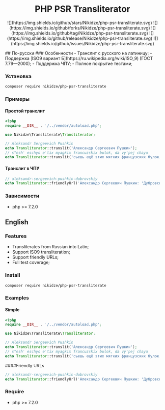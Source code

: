 <h1 align="center">PHP PSR Transliterator</h1>
<p align="center">
![](https://img.shields.io/github/stars/Nikidze/php-psr-transliterate.svg) ![](https://img.shields.io/github/forks/Nikidze/php-psr-transliterate.svg) ![](https://img.shields.io/github/tag/Nikidze/php-psr-transliterate.svg) ![](https://img.shields.io/github/release/Nikidze/php-psr-transliterate.svg) ![](https://img.shields.io/github/issues/Nikidze/php-psr-transliterate.svg) 
</p>
## По-русски
### Особенности
- Транслит с русского на латиницу;
- Поддержка [ISO9 вариант Б](https://ru.wikipedia.org/wiki/ISO_9) (ГОСТ 7.79—2000);
- Поддержка ЧПУ;
- Полное покрытие тестами;

### Установка
```bash
composer require nikidze/php-psr-transliterate
```
### Примеры
#### Простой транслит
```php
<?php
require __DIR__ . '/../vendor/autoload.php';

use Nikidze\Transliterate\Transliterator;

// Aleksandr Sergeevich Pushkin
echo Transliterator::translit('Александр Сергеевич Пушкин');
// s"esh' eschyo e'tix myagkix francuzskix bulok, da vy'pej chayu
echo Transliterator::translit('съешь ещё этих мягких французских булок, да выпей чаю', 'iso9');
```

#### Транслит в ЧПУ
```php
// aleksandr-sergeevich-pushkin-dubrovskiy
echo Transliterator::friendlyUrl('Александр Сергеевич Пушкин: "Дубровский"');
```
### Зависимости
- php >= 7.2.0

## English
### Features
- Transliterates from Russian into Latin;
- Support ISO9 transliteration;
- Support friendly URLs;
- Full test coverage;

### Install
```bash
composer require nikidze/php-psr-transliterate
```
### Examples
#### Simple
```php
<?php
require __DIR__ . '/../vendor/autoload.php';

use Nikidze\Transliterate\Transliterator;

// Aleksandr Sergeevich Pushkin
echo Transliterator::translit('Александр Сергеевич Пушкин');
// s"esh' eschyo e'tix myagkix francuzskix bulok, da vy'pej chayu
echo Transliterator::translit('съешь ещё этих мягких французских булок, да выпей чаю', 'iso9');
```

####Friendly URLs
```php
// aleksandr-sergeevich-pushkin-dubrovskiy
echo Transliterator::friendlyUrl('Александр Сергеевич Пушкин: "Дубровский"');
```
### Require
- php >= 7.2.0